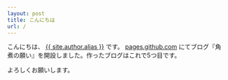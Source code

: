```yaml
---
layout: post
title: こんにちは
url: /
---
```


こんにちは、 [{{ site.author.alias }}](author.html) です。 [pages.github.com](http://pages.github.com) にてブログ『角煮の願い』を開設しました。作ったブログはこれで5つ目です。

よろしくお願いします。